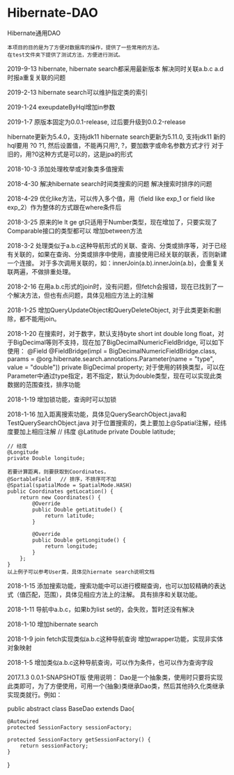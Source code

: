 # Hibernate-DAO
Hibernate通用DAO

	本项目的目的是为了方便对数据库的操作，提供了一些常用的方法。
	在test文件夹下提供了测试方法，方便进行测试。
	
2019-9-13
hibernate, hibernate search都采用最新版本
解决同时关联a.b.c  a.d时报a重复关联的问题

2019-2-13
hibernate search可以维护指定类的索引

2019-1-24
exeupdateByHql增加in参数	

2019-1-7
原版本固定为0.0.1-release, 
过后要升级到0.0.2-release

hibernate更新为5.4.0，支持jdk11
hibernate search更新为5.11.0, 支持jdk11
新的hql要用 ?0 ?1, 然后设置值，不能再只用?, ?，要加数字或命名参数方式才行
对于旧的，用?0这种方式是可以的，这是jpa的形式
	
2018-10-3
添加处理枚举或对象类多值搜索

2018-4-30
解决hibernate search时间类搜索的问题
解决搜索时排序的问题

2018-4-29
优化like方法，可以传入多个值，用（field like exp_1 or field like exp_2）作为整体的方式跟在where条件后
	
2018-3-25
原来的le lt ge gt只适用于Number类型，现在增加了，只要实现了Comparable接口的类型都可以
增加between方法
	
2018-3-2
处理类似于a.b.c这种导航形式的关联、查询、分类或排序等，对于已经有关联的，如果在查询、分类或排序中使用，直接使用已经关联的联表，否则新建一个连接。
对于多次调用关联的，如：innerJoin(a.b).innerJoin(a.b)，会重复关联两遍，不做排重处理。

2018-2-16
在用a.b.c形式的join时，没有问题，但fetch会报错，现在已找到了一个解决方法，但也有点问题，具体见相应方法上的注解

2018-1-25
增加QueryUpdateObject和QueryDeleteObject, 对于此类更新和删除，都不能用join。

2018-1-20
在搜索时，对于数字，默认支持byte short int double long float，对于BigDecimal等则不支持，现在加了BigDecimalNumericFieldBridge, 可以如下使用：
	@Field
	@FieldBridge(impl = BigDecimalNumericFieldBridge.class, params = @org.hibernate.search.annotations.Parameter(name = "type", value = "double"))
	private BigDecimal property;
    对于使用的转换类型，可以在Parameter中通过type指定，若不指定，默认为double类型，现在可以实现此类数据的范围查找，排序功能

2018-1-19
增加锁功能，查询时可以加锁

2018-1-16
加入距离搜索功能，具体见QuerySearchObject.java和TestQuerySearchObject.java
对于位置搜索的，类上要加上@Spatial注解，经纬度要加上相应注解
	// 纬度
	@Latitude
	private Double latitude;
	
	// 经度
	@Longitude
	private Double longitude;
	
	若要计算距离，则要获取到Coordinates，
	@SortableField   // 排序，不排序可不加
	@Spatial(spatialMode = SpatialMode.HASH)
	public Coordinates getLocation() {
		return new Coordinates() {
			@Override
			public Double getLatitude() {
				return latitude;
			}

			@Override
			public Double getLongitude() {
				return longitude;
			}
		};
	}
	以上例子可以参考User类，具体见hiernate search说明文档

2018-1-15
添加搜索功能，搜索功能中可以进行模糊查询，也可以加较精确的表达式（值匹配，范围），具体见相应方法上的注解。
具有排序和关联功能。

2018-1-11
导航中a.b.c，如果b为list set的，会失败，暂时还没有解决

2018-1-10
增加hibernate search

2018-1-9
join fetch实现类似a.b.c这种导航查询
增加wrapper功能，实现非实体对象映射

2018-1-5
增加类似a.b.c这种导航查询，可以作为条件，也可以作为查询字段

2017.1.3 
0.0.1-SNAPSHOT版
使用说明：
  Dao是一个抽象类，使用时只要将实现此类即可，为了方便使用，可用一个(抽象)类继承Dao类，然后其他持久化类继承实现类就行。例如：
  
public abstract class BaseDao<T extends BaseEntity> extends Dao<T>{
	
	@Autowired
    protected SessionFactory sessionFactory;
    
    protected SessionFactory getSessionFactory() {
		return sessionFactory;
	}
    
}

